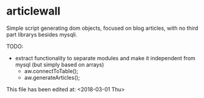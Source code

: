# articlewall

Simple script generating dom objects, focused on blog articles, with no third part librarys besides mysqli.

TODO:

  * extract functionality to separate modules and make it independent from mysql (but simply based on arrays)
    - aw.connectToTable();
    - aw.generateArticles();


This file has been edited at: <2018-03-01 Thu>
